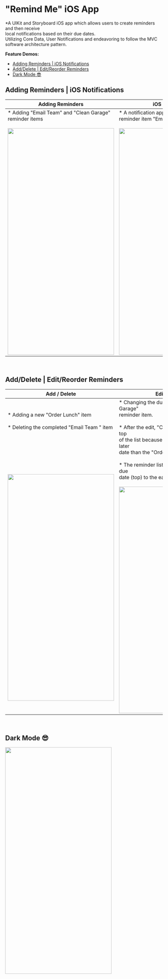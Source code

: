 # "Remind Me" iOS App

*A UIKit and Storyboard iOS app which allows users to create reminders and then receive <br />
local notifications based on their due dates. <br />
Utilizing Core Data, User Notifications and endeavoring to follow the MVC software architecture pattern.  

**Feature Demos:**
- [Adding Reminders | iOS Notifications](#adding-reminders--ios-notifications)
- [Add/Delete | Edit/Reorder Reminders](#adddelete--editreorder-reminders)
- [Dark Mode 😎](#dark-mode-)

## Adding Reminders | iOS Notifications

<div class = "tbl">

| Adding Reminders | iOS Notification |
| ------------- | ------------- |
| * Adding "Email Team" and "Clean Garage" reminder items<br /><br /><img src="https://github.com/CompSci01x/remind-me/blob/main/RemindMe-DemoGifs/RemindMe-Demo1.gif" width="340" height="725" /> | * A notification appears with the title of the reminder item "Email Team"<br /><br /><img src="https://github.com/CompSci01x/remind-me/blob/main/RemindMe-DemoGifs/RemindMe-Demo2.gif" width="340" height="725" />  |

</div>

<p>&nbsp;</p>


## Add/Delete | Edit/Reorder Reminders

| Add / Delete | Edit / Reorder |
| ------------- | ------------- |
| * Adding a new "Order Lunch" item <br /> <br />* Deleting the completed "Email Team " item <br /><br /><br /><br /><br /><br /><br /><br /><img src="https://github.com/CompSci01x/remind-me/blob/main/RemindMe-DemoGifs/RemindMe-Demo3.gif" width="340" height="725" />  | * Changing the due date of the "Clean Garage" <br />reminder item. <br /> <br /> * After the edit, "Clean Garage" jumps to the top <br />of the list because its due date is now at a later <br />date than the "Order Lunch" item. <br /><br /> * The reminder list is ordered from the latest due <br />date (top)  to the earliest due date (bottom) <br /><br /><img src="https://github.com/CompSci01x/remind-me/blob/main/RemindMe-DemoGifs/RemindMe-Demo4.gif" width="340" height="725" />  |

<p>&nbsp;</p>

## Dark Mode 😎
<img src="https://github.com/CompSci01x/remind-me/blob/main/RemindMe-DemoGifs/RemindMe-Demo5.gif" width="340" height="725" />
